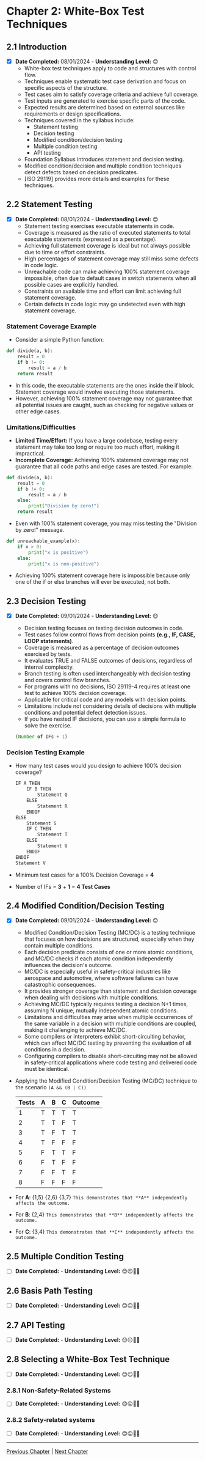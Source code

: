 # Chapter 2: White-Box Test Techniques

## 2.1 Introduction

- [x] **Date Completed:** 08/01/2024 - **Understanding Level:** 😊
  - White-box test techniques apply to code and structures with control flow.
  - Techniques enable systematic test case derivation and focus on specific aspects of the structure.
  - Test cases aim to satisfy coverage criteria and achieve full coverage.
  - Test inputs are generated to exercise specific parts of the code.
  - Expected results are determined based on external sources like requirements or design specifications.
  - Techniques covered in the syllabus include:
    - Statement testing
    - Decision testing
    - Modified condition/decision testing
    - Multiple condition testing
    - API testing
  - Foundation Syllabus introduces statement and decision testing.
  - Modified condition/decision and multiple condition techniques detect defects based on decision predicates.
  - [ISO 29119] provides more details and examples for these techniques.

## 2.2 Statement Testing

- [x] **Date Completed:** 08/01/2024 - **Understanding Level:** 😊
  - Statement testing exercises executable statements in code.
  - Coverage is measured as the ratio of executed statements to total executable statements (expressed as a percentage).
  - Achieving full statement coverage is ideal but not always possible due to time or effort constraints.
  - High percentages of statement coverage may still miss some defects in code logic.
  - Unreachable code can make achieving 100% statement coverage impossible, often due to default cases in switch statements when all possible cases are explicitly handled.
  - Constraints on available time and effort can limit achieving full statement coverage.
  - Certain defects in code logic may go undetected even with high statement coverage.

### Statement Coverage Example

- Consider a simple Python function:

```python
def divide(a, b):
    result = 0
    if b != 0:
        result = a / b
    return result
```

- In this code, the executable statements are the ones inside the if block. Statement coverage would involve executing those statements.
- However, achieving 100% statement coverage may not guarantee that all potential issues are caught, such as checking for negative values or other edge cases.

### Limitations/Difficulties

- **Limited Time/Effort:** If you have a large codebase, testing every statement may take too long or require too much effort, making it impractical.
- **Incomplete Coverage:** Achieving 100% statement coverage may not guarantee that all code paths and edge cases are tested. For example:

```python
def divide(a, b):
    result = 0
    if b != 0:
        result = a / b
    else:
        print("Division by zero!")
    return result
```

- Even with 100% statement coverage, you may miss testing the "Division by zero!" message.

```python
def unreachable_example(x):
    if x > 0:
        print("x is positive")
    else:
        print("x is non-positive")
```

- Achieving 100% statement coverage here is impossible because only one of the if or else branches will ever be executed, not both.

## 2.3 Decision Testing

- [x] **Date Completed:** 09/01/2024 - **Understanding Level:** 😊

  - Decision testing focuses on testing decision outcomes in code.
  - Test cases follow control flows from decision points **(e.g., IF, CASE, LOOP statements)**.
  - Coverage is measured as a percentage of decision outcomes exercised by tests.
  - It evaluates TRUE and FALSE outcomes of decisions, regardless of internal complexity.
  - Branch testing is often used interchangeably with decision testing and covers control flow branches.
  - For programs with no decisions, ISO 29119-4 requires at least one test to achieve 100% decision coverage.
  - Applicable for critical code and any models with decision points.
  - Limitations include not considering details of decisions with multiple conditions and potential defect detection issues.
  - If you have nested IF decisions, you can use a simple formula to solve the exercise.

  ```javascript
  (Number of IFs + 1)
  ```

### Decision Testing Example

- How many test cases would you design to achieve 100% decision coverage?

  ```javascript
  IF A THEN
      IF B THEN
          Statement Q
      ELSE
          Statement R
      ENDIF
  ELSE
      Statement S
      IF C THEN
          Statement T
      ELSE
          Statement U
      ENDIF
  ENDIF
  Statement V
  ```

- Minimum test cases for a 100% Decision Coverage = **4**
- Number of IFs = **3** + **1** = **4 Test Cases**

## 2.4 Modified Condition/Decision Testing

- [x] **Date Completed:** 09/01/2024 - **Understanding Level:** 😐

  - Modified Condition/Decision Testing (MC/DC) is a testing technique that focuses on how decisions are structured, especially when they contain multiple conditions.
  - Each decision predicate consists of one or more atomic conditions, and MC/DC checks if each atomic condition independently influences the decision's outcome.
  - MC/DC is especially useful in safety-critical industries like aerospace and automotive, where software failures can have catastrophic consequences.
  - It provides stronger coverage than statement and decision coverage when dealing with decisions with multiple conditions.
  - Achieving MC/DC typically requires testing a decision N+1 times, assuming N unique, mutually independent atomic conditions.
  - Limitations and difficulties may arise when multiple occurrences of the same variable in a decision with multiple conditions are coupled, making it challenging to achieve MC/DC.
  - Some compilers or interpreters exhibit short-circuiting behavior, which can affect MC/DC testing by preventing the evaluation of all conditions in a decision.
  - Configuring compilers to disable short-circuiting may not be allowed in safety-critical applications where code testing and delivered code must be identical.

- Applying the Modified Condition/Decision Testing (MC/DC) technique to the scenario `(A && (B | C))`

  | Tests | A   | B   | C   | Outcome |
  | ----- | --- | --- | --- | ------- |
  | 1     | T   | T   | T   | T       |
  | 2     | T   | T   | F   | T       |
  | 3     | T   | F   | T   | T       |
  | 4     | T   | F   | F   | F       |
  | 5     | F   | T   | T   | F       |
  | 6     | F   | T   | F   | F       |
  | 7     | F   | F   | T   | F       |
  | 8     | F   | F   | F   | F       |

- For **A**: {1,5} {2,6} {3,7} `This demonstrates that **A** independently affects the outcome.`
- For **B**: {2,4} `This demonstrates that **B** independently affects the outcome.`
- For **C**: {3,4} `This demonstrates that **C** independently affects the outcome.`

## 2.5 Multiple Condition Testing

- [ ] **Date Completed:** - **Understanding Level:** 😊😐🤢🤮

## 2.6 Basis Path Testing

- [ ] **Date Completed:** - **Understanding Level:** 😊😐🤢🤮

## 2.7 API Testing

- [ ] **Date Completed:** - **Understanding Level:** 😊😐🤢🤮

## 2.8 Selecting a White-Box Test Technique

- [ ] **Date Completed:** - **Understanding Level:** 😊😐🤢🤮

### 2.8.1 Non-Safety-Related Systems

- [ ] **Date Completed:** - **Understanding Level:** 😊😐🤢🤮

### 2.8.2 Safety-related systems

- [ ] **Date Completed:** - **Understanding Level:** 😊😐🤢🤮

---

[Previous Chapter](1-technical-test-analysts-tasks-in-risk-based-testing.md) | [Next Chapter](3-static-and-dynamic-analysis.md)
